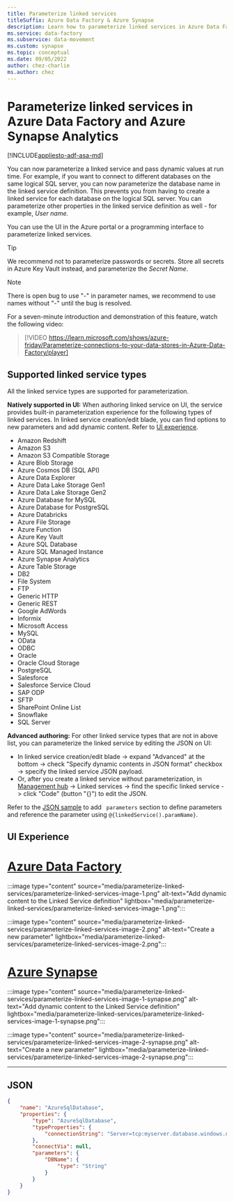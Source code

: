 ```yaml
---
title: Parameterize linked services
titleSuffix: Azure Data Factory & Azure Synapse
description: Learn how to parameterize linked services in Azure Data Factory and Azure Synapse Analytics pipelines, and pass dynamic values at run time.
ms.service: data-factory
ms.subservice: data-movement
ms.custom: synapse
ms.topic: conceptual
ms.date: 09/05/2022
author: chez-charlie
ms.author: chez
---
```


# Parameterize linked services in Azure Data Factory and Azure Synapse Analytics

[!INCLUDE[appliesto-adf-asa-md](includes/appliesto-adf-asa-md.md)]

You can now parameterize a linked service and pass dynamic values at run time. For example, if you want to connect to different databases on the same logical SQL server, you can now parameterize the database name in the linked service definition. This prevents you from having to create a linked service for each database on the logical SQL server. You can parameterize other properties in the linked service definition as well - for example, *User name.*

You can use the UI in the Azure portal or a programming interface to parameterize linked services.

> [!TIP]
> We recommend not to parameterize passwords or secrets. Store all secrets in Azure Key Vault instead, and parameterize the *Secret Name*.

> [!Note]
> There is open bug to use "-" in parameter names, we recommend to use names without "-" until the bug is resolved.

For a seven-minute introduction and demonstration of this feature, watch the following video:

> [!VIDEO https://learn.microsoft.com/shows/azure-friday/Parameterize-connections-to-your-data-stores-in-Azure-Data-Factory/player]

## Supported linked service types

All the linked service types are supported for parameterization.

**Natively supported in UI:** When authoring linked service on UI, the service provides built-in parameterization experience for the following types of linked services. In linked service creation/edit blade, you can find options to new parameters and add dynamic content. Refer to [UI experience](#ui-experience).

- Amazon Redshift
- Amazon S3
- Amazon S3 Compatible Storage
- Azure Blob Storage
- Azure Cosmos DB (SQL API)
- Azure Data Explorer
- Azure Data Lake Storage Gen1
- Azure Data Lake Storage Gen2
- Azure Database for MySQL
- Azure Database for PostgreSQL
- Azure Databricks
- Azure File Storage
- Azure Function
- Azure Key Vault
- Azure SQL Database
- Azure SQL Managed Instance
- Azure Synapse Analytics 
- Azure Table Storage
- DB2
- File System
- FTP
- Generic HTTP
- Generic REST
- Google AdWords
- Informix
- Microsoft Access
- MySQL
- OData 
- ODBC
- Oracle
- Oracle Cloud Storage
- PostgreSQL
- Salesforce
- Salesforce Service Cloud
- SAP ODP
- SFTP
- SharePoint Online List
- Snowflake
- SQL Server

**Advanced authoring:** For other linked service types that are not in above list, you can parameterize the linked service by editing the JSON on UI:

- In linked service creation/edit blade -> expand "Advanced" at the bottom -> check "Specify dynamic contents in JSON format" checkbox -> specify the linked service JSON payload. 
- Or, after you create a linked service without parameterization, in [Management hub](author-visually.md#management-hub) -> Linked services -> find the specific linked service -> click "Code" (button "{}") to edit the JSON. 

Refer to the [JSON sample](#json) to add ` parameters` section to define parameters and reference the parameter using ` @{linkedService().paramName} `.

## UI Experience

# [Azure Data Factory](#tab/data-factory)

:::image type="content" source="media/parameterize-linked-services/parameterize-linked-services-image-1.png" alt-text="Add dynamic content to the Linked Service definition" lightbox="media/parameterize-linked-services/parameterize-linked-services-image-1.png":::

:::image type="content" source="media/parameterize-linked-services/parameterize-linked-services-image-2.png" alt-text="Create a new parameter" lightbox="media/parameterize-linked-services/parameterize-linked-services-image-2.png":::

# [Azure Synapse](#tab/synapse-analytics)

:::image type="content" source="media/parameterize-linked-services/parameterize-linked-services-image-1-synapse.png" alt-text="Add dynamic content to the Linked Service definition" lightbox="media/parameterize-linked-services/parameterize-linked-services-image-1-synapse.png":::

:::image type="content" source="media/parameterize-linked-services/parameterize-linked-services-image-2-synapse.png" alt-text="Create a new parameter" lightbox="media/parameterize-linked-services/parameterize-linked-services-image-2-synapse.png":::

---

## JSON

```json
{
	"name": "AzureSqlDatabase",
	"properties": {
		"type": "AzureSqlDatabase",
		"typeProperties": {
			"connectionString": "Server=tcp:myserver.database.windows.net,1433;Database=@{linkedService().DBName};User ID=user;Password=fake;Trusted_Connection=False;Encrypt=True;Connection Timeout=30"
		},
		"connectVia": null,
		"parameters": {
			"DBName": {
				"type": "String"
			}
		}
	}
}
```
